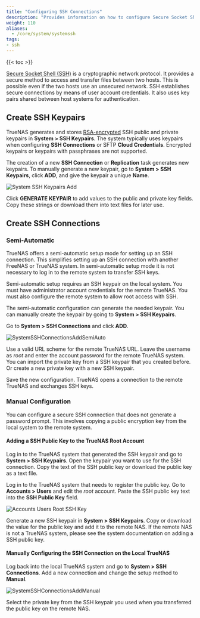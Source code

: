 ```yaml
---
title: "Configuring SSH Connections"
description: "Provides information on how to configure Secure Socket Shell (SSH) connections on your TrueNAS."
weight: 110
aliases:
  - /core/system/systemssh
tags:
- ssh
---
```


{{< toc >}}

[Secure Socket Shell (SSH)](https://searchsecurity.techtarget.com/definition/Secure-Shell) is a cryptographic network protocol. It provides a secure method to access and transfer files between two hosts. This is possible even if the two hosts use an unsecured network. 
SSH establishes secure connections by means of user account credentials. It also uses key pairs shared between host systems for authentication.

## Create SSH Keypairs

TrueNAS generates and stores [RSA-encrypted](https://tools.ietf.org/html/rfc8017) SSH public and private keypairs in **System > SSH Keypairs**.
The system typically uses keypairs when configuring **SSH Connections** or SFTP **Cloud Credentials**.
Encrypted keypairs or keypairs with passphrases are not supported.

The creation of a new **SSH Connection** or **Replication** task generates new keypairs. 
To manually generate a new keypair, go to **System > SSH Keypairs**, click **ADD**, and give the keypair a unique **Name**. 

![System SSH Keypairs Add](/images/CORE/System/SystemSSHKeypairsAdd.png "System SSH Keypairs Add")

Click **GENERATE KEYPAIR** to add values to the public and private key fields.
Copy these strings or download them into text files for later use.

## Create SSH Connections

### Semi-Automatic

TrueNAS offers a semi-automatic setup mode for setting up an SSH connection. This simplifies setting up an SSH connection with another FreeNAS or TrueNAS system. In semi-automatic setup mode it is not necessary to log in to the remote system to transfer SSH keys.  

Semi-automatic setup requires an SSH keypair on the local system. You must have administrator account credentials for the remote TrueNAS. You must also configure the remote system to allow root access with SSH.

The semi-automatic configuration can generate the needed keypair. You can manually create the keypair by going to **System > SSH Keypairs**.

Go to **System > SSH Connections** and click **ADD**.

![SystemSSHConnectionsAddSemiAuto](/images/CORE/System/SystemSSHConnectionsAddSemiAuto.png "Semi-Auto Connection")

Use a valid URL scheme for the remote TrueNAS URL. 
Leave the username as *root* and enter the account password for the remote TrueNAS system. 
You can import the private key from a SSH keypair that you created before. Or create a new private key with a new SSH keypair.

Save the new configuration. TrueNAS opens a connection to the remote TrueNAS and exchanges SSH keys.

### Manual Configuration

You can configure a secure SSH connection that does not generate a password prompt. This involves copying a public encryption key from the local system to the remote system.

#### Adding a SSH Public Key to the TrueNAS Root Account

Log in to the TrueNAS system that generated the SSH keypair and go to **System > SSH Keypairs**.
Open the keypair you want to use for the SSH connection. Copy the text of the SSH public key or download the public key as a text file.

Log in to the TrueNAS system that needs to register the public key. Go to **Accounts > Users** and edit the *root* account.
Paste the SSH public key text into the **SSH Public Key** field.

![Accounts Users Root SSH Key](/images/CORE/Accounts/AccountsUsersRootSSHKey.png "Accounts Users Root SSH Key")

Generate a new SSH keypair in **System > SSH Keypairs**. Copy or download the value for the public key and add it to the remote NAS.
If the remote NAS is not a TrueNAS system, please see the system documentation on adding a SSH public key.

#### Manually Configuring the SSH Connection on the Local TrueNAS

Log back into the local TrueNAS system and go to **System > SSH Connections**. Add a new connection and change the setup method to **Manual**.

![SystemSSHConnectionsAddManual](/images/CORE/System/SystemSSHConnectionsAddManual.png "SSH Connections: Manual Options")

Select the private key from the SSH keypair you used when you transferred the public key on the remote NAS.
